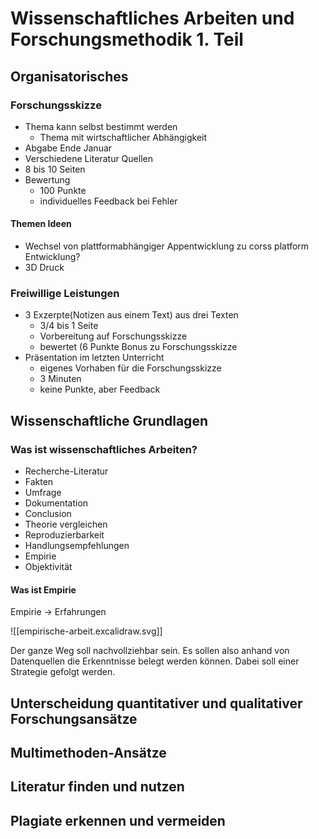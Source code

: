 # Wissenschaftliches Arbeiten und Forschungsmethodik 1. Teil

## Organisatorisches

### Forschungsskizze
- Thema kann selbst bestimmt werden
	- Thema mit wirtschaftlicher Abhängigkeit
- Abgabe Ende Januar
- Verschiedene Literatur Quellen
- 8 bis 10 Seiten
- Bewertung
	- 100 Punkte
	- individuelles Feedback bei Fehler

#### Themen Ideen
- Wechsel von plattformabhängiger Appentwicklung zu corss platform Entwicklung?
- 3D Druck

### Freiwillige Leistungen
- 3 Exzerpte(Notizen aus einem Text) aus drei Texten
	- 3/4 bis 1 Seite
	- Vorbereitung auf Forschungsskizze
	- bewertet (6 Punkte Bonus zu Forschungsskizze
- Präsentation im letzten Unterricht
	- eigenes Vorhaben für die Forschungsskizze
	- 3 Minuten
	- keine Punkte, aber Feedback

## Wissenschaftliche Grundlagen

### Was ist wissenschaftliches Arbeiten?

- Recherche-Literatur
- Fakten
- Umfrage
- Dokumentation
- Conclusion
- Theorie vergleichen
- Reproduzierbarkeit
- Handlungsempfehlungen
- Empirie
- Objektivität

#### Was ist Empirie

Empirie -> Erfahrungen

![[empirische-arbeit.excalidraw.svg]]

Der ganze Weg soll nachvollziehbar sein. Es sollen also anhand von Datenquellen die Erkenntnisse belegt werden können. Dabei soll einer Strategie gefolgt werden.

## Unterscheidung quantitativer und qualitativer Forschungsansätze

## Multimethoden-Ansätze

## Literatur finden und nutzen

## Plagiate erkennen und vermeiden
